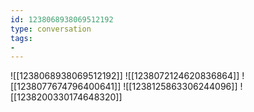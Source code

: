 ```yaml
---
id: 1238068938069512192
type: conversation
tags:
- 
---
```

![[1238068938069512192]]
![[1238072124620836864]]
![[1238077674796400641]]
![[1238125863306244096]]
![[1238200330174648320]]

